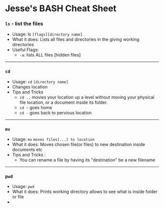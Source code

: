 # Jesse's BASH Cheat Sheet
### `ls` - list the files
* Usage: ls `[flags][directory name]`
* What it does: Lists all files and directories in the giving working directories
* Useful Flags:
    * `-a`: lists ALL files [hidden files]
---
### `cd`
* Usage: `cd` `[directory name]`
* Changes location
* Tips and Tricks
    * `cd ..` movies your location up a level without moving your physical file location, or a document inside its folder.
    * `cd ~` goes home
    * `cd -` goes back to pervious location
---
### `mv`
* Usage: `mv` `moves files[...] to location`
* What it does: Moves chosen file(or files) to new destination inside documents etc
* Tips and Tricks :
    * You can rename a file by having its "destination" be a new filename
---
### `pwd`
* Usage: `pwd`
* What it does: Prints working directory allows to see what is inside folder or file
* 